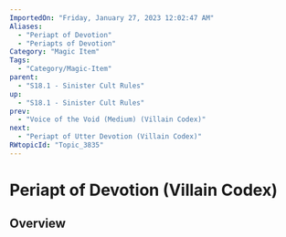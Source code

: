 ```yaml
---
ImportedOn: "Friday, January 27, 2023 12:02:47 AM"
Aliases:
  - "Periapt of Devotion"
  - "Periapts of Devotion"
Category: "Magic Item"
Tags:
  - "Category/Magic-Item"
parent:
  - "S18.1 - Sinister Cult Rules"
up:
  - "S18.1 - Sinister Cult Rules"
prev:
  - "Voice of the Void (Medium) (Villain Codex)"
next:
  - "Periapt of Utter Devotion (Villain Codex)"
RWtopicId: "Topic_3835"
---
```

# Periapt of Devotion (Villain Codex)
## Overview

